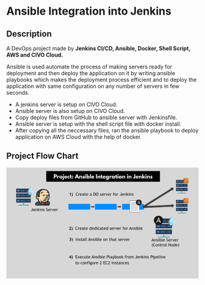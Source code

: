 
# Ansible Integration into Jenkins



## Description

A DevOps project made by **Jenkins CI/CD, Ansible, Docker, Shell Script, AWS and CIVO Cloud.**

Ansible is used automate the process of making servers ready for deployment and then deploy the application on it by writing ansible playbooks which makes the deployment process efficient and to deploy the application with same configuration on any number of servers in few seconds.

- A jenkins server is setup on CIVO Cloud.
- Ansible server is also setup on CIVO Cloud.
- Copy deploy files from GitHub to ansible server with Jenkinsfile.
- Ansible server is setup with the shell script file with docker install.
- After copying all the neccessary files, ran the ansible playbook to deploy application on AWS Cloud with the help of docker.



## Project Flow Chart

![ss1](https://github.com/AkramExp/jenkins-ansible/blob/main/screenshots/ss1.png)

